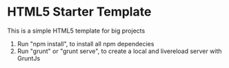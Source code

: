 # HTML5 Starter Template
This is a simple HTML5 template for big projects

1. Run "npm install", to install all npm dependecies
2. Run "grunt" or "grunt serve", to create a local and livereload server with GruntJs